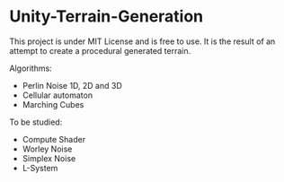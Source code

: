 # Unity-Terrain-Generation
This project is under MIT License and is free to use.
It is the result of an attempt to create a procedural generated terrain.

Algorithms:
- Perlin Noise 1D, 2D and 3D
- Cellular automaton
- Marching Cubes

To be studied:
- Compute Shader
- Worley Noise
- Simplex Noise
- L-System
